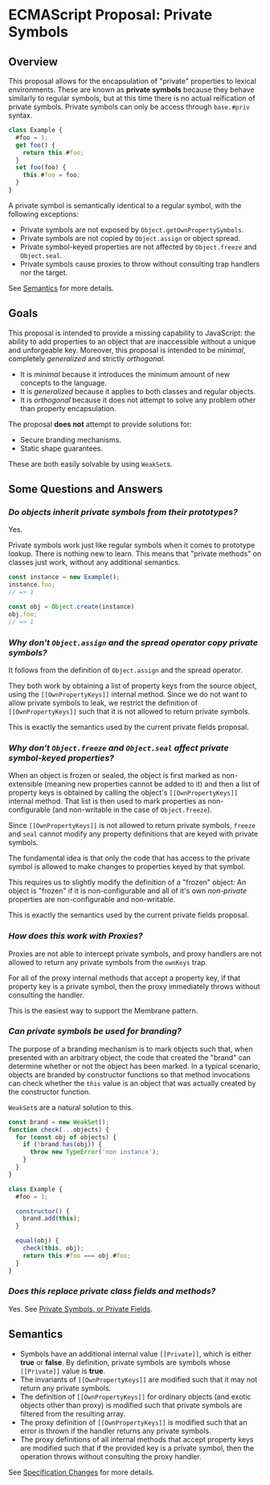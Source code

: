 # ECMAScript Proposal: Private Symbols

## Overview

This proposal allows for the encapsulation of "private" properties to
lexical environments. These are known as **private symbols** because
they behave similarly to regular symbols, but at this time there is no
actual reification of private symbols. Private symbols can only be
access through `base.#priv` syntax.

```js
class Example {
  #foo = 1;
  get foo() {
    return this.#foo;
  }
  set foo(foo) {
    this.#foo = foo;
  }
}
```

A private symbol is semantically identical to a regular symbol, with the
following exceptions:

- Private symbols are not exposed by `Object.getOwnPropertySymbols`.
- Private symbols are not copied by `Object.assign` or object spread.
- Private symbol-keyed properties are not affected by `Object.freeze`
    and `Object.seal`.
- Private symbols cause proxies to throw without consulting trap
    handlers nor the target.

See [Semantics](#semantics) for more details.

## Goals

This proposal is intended to provide a missing capability to JavaScript:
the ability to add properties to an object that are inaccessible without
a unique and unforgeable key. Moreover, this proposal is intended to be
*minimal*, completely *generalized* and strictly *orthogonal*.

- It is *minimal* because it introduces the minimum amount of new
    concepts to the language.
- It is *generalized* because it applies to both classes and regular
    objects.
- It is *orthogonal* because it does not attempt to solve any problem
    other than property encapsulation.

The proposal **does not** attempt to provide solutions for:

- Secure branding mechanisms.
- Static shape guarantees.

These are both easily solvable by using `WeakSet`s.

## Some Questions and Answers

### __*Do objects inherit private symbols from their prototypes?*__

Yes.

Private symbols work just like regular symbols when it comes to
prototype lookup. There is nothing new to learn. This means that
"private methods" on classes just work, without any additional
semantics.

```js
const instance = new Example();
instance.foo;
// => 1

const obj = Object.create(instance)
obj.foo;
// => 1
```

### __*Why don't `Object.assign` and the spread operator copy private symbols?*__

It follows from the definition of `Object.assign` and the spread
operator.

They both work by obtaining a list of property keys from the source
object, using the `[[OwnPropertyKeys]]` internal method. Since we do not
want to allow private symbols to leak, we restrict the definition of
`[[OwnPropertyKeys]]` such that it is not allowed to return private
symbols.

This is exactly the semantics used by the current private fields
proposal.

### __*Why don't `Object.freeze` and `Object.seal` affect private symbol-keyed properties?*__

When an object is frozen or sealed, the object is first marked as
non-extensible (meaning new properties cannot be added to it) and then a
list of property keys is obtained by calling the object's
`[[OwnPropertyKeys]]` internal method. That list is then used to mark
properties as non-configurable (and non-writable in the case of
`Object.freeze`).

Since `[[OwnPropertyKeys]]` is not allowed to return private symbols,
`freeze` and `seal` cannot modify any property definitions that are
keyed with private symbols.

The fundamental idea is that only the code that has access to the
private symbol is allowed to make changes to properties keyed by that
symbol.

This requires us to slightly modify the definition of a "frozen" object:
An object is "frozen" if it is non-configurable and all of it's own
*non-private* properties are non-configurable and non-writable.

This is exactly the semantics used by the current private fields
proposal.

### __*How does this work with Proxies?*__

Proxies are not able to intercept private symbols, and proxy handlers
are not allowed to return any private symbols from the `ownKeys` trap.

For all of the proxy internal methods that accept a property key, if
that property key is a private symbol, then the proxy immediately throws
without consulting the handler.

This is the easiest way to support the Membrane pattern.

### __*Can private symbols be used for branding?*__

The purpose of a branding mechanism is to mark objects such that, when
presented with an arbitrary object, the code that created the "brand"
can determine whether or not the object has been marked. In a typical
scenario, objects are branded by constructor functions so that method
invocations can check whether the `this` value is an object that was
actually created by the constructor function.

`WeakSet`s are a natural solution to this.

```js
const brand = new WeakSet();
function check(...objects) {
  for (const obj of objects) {
    if (!brand.has(obj)) {
      throw new TypeError('non instance');
    }
  }
}

class Example {
  #foo = 1;

  constructor() {
    brand.add(this);
  }

  equal(obj) {
    check(this, obj);
    return this.#foo === obj.#foo;
  }
}
```

### __*Does this replace private class fields and methods?*__

Yes. See [Private Symbols, or Private Fields](./symbols-or-fields.md).

## Semantics

- Symbols have an additional internal value `[[Private]]`, which is
    either **true** or **false**. By definition, private symbols are
    symbols whose `[[Private]]` value is **true**.
- The invariants of `[[OwnPropertyKeys]]` are modified such that it may
    not return any private symbols.
- The definition of `[[OwnPropertyKeys]]` for ordinary objects (and
    exotic objects other than proxy) is modified such that private symbols
    are filtered from the resulting array.
- The proxy definition of `[[OwnPropertyKeys]]` is modified such that an
    error is thrown if the handler returns any private symbols.
- The proxy definitions of all internal methods that accept property
    keys are modified such that if the provided key is a private symbol,
    then the operation throws without consulting the proxy handler.

See [Specification Changes](spec-changes.md) for more details.
